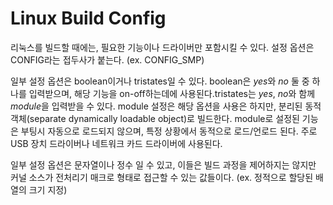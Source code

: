 # Linux Build Config
리눅스를 빌드할 때에는, 필요한 기능이나 드라이버만 포함시킬 수 있다. 설정 옵션은 CONFIG라는 접두사가 붙는다. (ex. CONFIG_SMP)

일부 설정 옵션은 boolean이거나 tristates일 수 있다. boolean은 *yes*와 *no* 둘 중 하나를 입력받으며, 해당 기능을 on-off하는데에 사용된다.tristates는 *yes*, *no*와 함께 *module*을 입력받을 수 있다. module 설정은 해당 옵션을 사용은 하지만, 분리된 동적 객체(separate dynamically loadable object)로 빌드한다. module로 설정된 기능은 부팅시 자동으로 로드되지 않으며, 특정 상황에서 동적으로 로드/언로드 된다. 주로 USB 장치 드라이버나 네트워크 카드 드라이버에 사용된다.

일부 설정 옵션은 문자열이나 정수 일 수 있고, 이들은 빌드 과정을 제어하지는 않지만 커널 소스가 전처리기 매크로 형태로 접근할 수 있는 값들이다. (ex. 정적으로 할당된 배열의 크기 지정)
